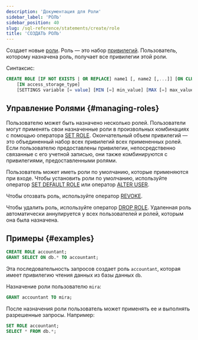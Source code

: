 ```yaml
---
description: 'Документация для Роли'
sidebar_label: 'РОЛЬ'
sidebar_position: 40
slug: /sql-reference/statements/create/role
title: 'СОЗДАТЬ РОЛЬ'
---
```


Создает новые [роли](../../../guides/sre/user-management/index.md#role-management). Роль — это набор [привилегий](/sql-reference/statements/grant#granting-privilege-syntax). Пользователь, которому назначена роль, получает все привилегии этой роли.

Синтаксис:

```sql
CREATE ROLE [IF NOT EXISTS | OR REPLACE] name1 [, name2 [,...]] [ON CLUSTER cluster_name]
    [IN access_storage_type]
    [SETTINGS variable [= value] [MIN [=] min_value] [MAX [=] max_value] [CONST|READONLY|WRITABLE|CHANGEABLE_IN_READONLY] | PROFILE 'profile_name'] [,...]
```

## Управление Ролями {#managing-roles}

Пользователю может быть назначено несколько ролей. Пользователи могут применять свои назначенные роли в произвольных комбинациях с помощью оператора [SET ROLE](../../../sql-reference/statements/set-role.md). Окончательный объем привилегий — это объединенный набор всех привилегий всех примененных ролей. Если пользователю предоставлены привилегии, непосредственно связанные с его учетной записью, они также комбинируются с привилегиями, предоставленными ролями.

Пользователь может иметь роли по умолчанию, которые применяются при входе. Чтобы установить роли по умолчанию, используйте оператор [SET DEFAULT ROLE](/sql-reference/statements/set-role#set-default-role) или оператор [ALTER USER](/sql-reference/statements/alter/user).

Чтобы отозвать роль, используйте оператор [REVOKE](../../../sql-reference/statements/revoke.md).

Чтобы удалить роль, используйте оператор [DROP ROLE](/sql-reference/statements/drop#drop-role). Удаленная роль автоматически аннулируется у всех пользователей и ролей, которым она была назначена.

## Примеры {#examples}

```sql
CREATE ROLE accountant;
GRANT SELECT ON db.* TO accountant;
```

Эта последовательность запросов создает роль `accountant`, которая имеет привилегию чтения данных из базы данных `db`.

Назначение роли пользователю `mira`:

```sql
GRANT accountant TO mira;
```

После назначения роли пользователь может применять ее и выполнять разрешенные запросы. Например:

```sql
SET ROLE accountant;
SELECT * FROM db.*;
```
